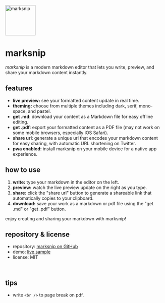 <img src="https://marksnip.oqzl.net/images/marksnip_logo.png" alt="marksnip" width="96" />

# marksnip

_marksnip_ is a modern markdown editor that lets you write, preview, and share your markdown content instantly.

## features

- **live preview:** see your formatted content update in real time.
- **theming:** choose from multiple themes including dark, serif, mono-space, and pastel.
- **get .md**: download your content as a Markdown file for easy offline editing.
- **get .pdf**: export your formatted content as a PDF file (may not work on some mobile browsers, especially iOS Safari).
- **share url**: generate a unique url that encodes your markdown content for easy sharing, with automatic URL shortening on Twitter.
- **pwa enabled:** install marksnip on your mobile device for a native app experience.

## how to use

1. **write:** type your markdown in the editor on the left.
2. **preview:** watch the live preview update on the right as you type.
3. **share:** click the "share url" button to generate a shareable link that automatically copies to your clipboard.
4. **download:** save your work as a markdown or pdf file using the "get .md" or "get .pdf" button.

enjoy creating and sharing your markdown with marksnip!

## repository & license

- repository: [marksnip on GitHub](https://github.com/oqzl/marksnip)
- demo: [live sample](https://marksnip.oqzl.net/)
- license: MIT

<br />

## tips

- write `<br />` to page break on pdf. 
